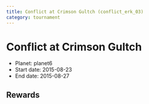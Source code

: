 ```yaml
---
title: Conflict at Crimson Gultch (conflict_erk_03)
category: tournament
---
```

# Conflict at Crimson Gultch

  * Planet: planet6
  * Start date: 2015-08-23
  * End date: 2015-08-27

## Rewards

